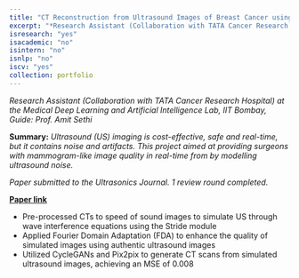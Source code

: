 ```yaml
---
title: "CT Reconstruction from Ultrasound Images of Breast Cancer using GANs"
excerpt: "*Research Assistant (Collaboration with TATA Cancer Research Hospital) at the Medical Deep Learning and Artificial Intelligence Lab, IIT Bombay, Guide: Prof. Amit Sethi*"
isresearch: "yes"
isacademic: "no"
isintern: "no"
isnlp: "no"
iscv: "yes"
collection: portfolio
---
```


*Research Assistant (Collaboration with TATA Cancer Research Hospital) at the Medical Deep Learning and Artificial Intelligence Lab, IIT Bombay, Guide: Prof. Amit Sethi*

**Summary:** *Ultrasound (US) imaging is cost-effective, safe and real-time, but it contains noise and artifacts. This project aimed at providing surgeons with mammogram-like image quality in real-time from by modelling ultrasound noise.*

*Paper submitted to the Ultrasonics Journal. 1 review round completed.*

[**Paper link**](https://arxiv.org/pdf/2308.05449)

* Pre-processed CTs to speed of sound images to simulate US through wave interference equations using the Stride module
* Applied Fourier Domain Adaptation (FDA) to enhance the quality of simulated images using authentic ultrasound images
* Utilized CycleGANs and Pix2pix to generate CT scans from simulated ultrasound images, achieving an MSE of 0.008
